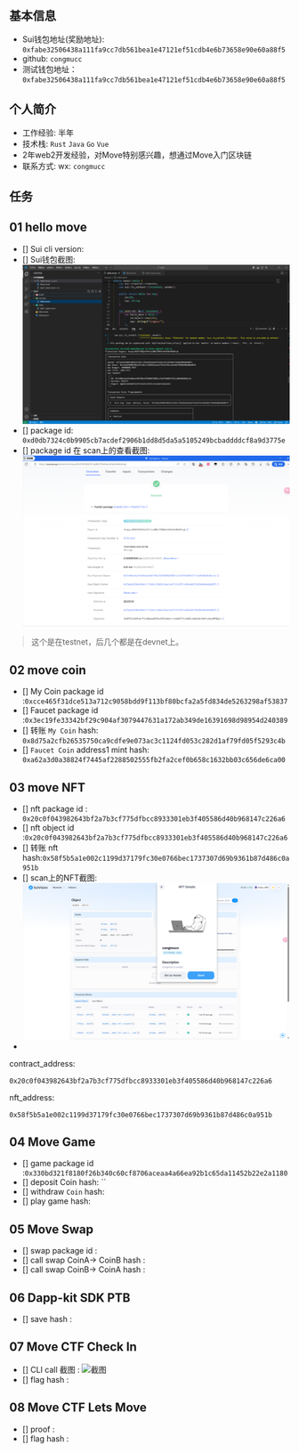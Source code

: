 

## 基本信息
- Sui钱包地址(奖励地址): `0xfabe32506438a111fa9cc7db561bea1e47121ef51cdb4e6b73658e90e60a88f5`
- github: `congmucc`
- 测试钱包地址：`0xfabe32506438a111fa9cc7db561bea1e47121ef51cdb4e6b73658e90e60a88f5`

## 个人简介
- 工作经验: 半年
- 技术栈: `Rust` `Java` `Go` `Vue`
- 2年web2开发经验，对Move特别感兴趣，想通过Move入门区块链
- 联系方式: wx: `congmucc`

## 任务

##   01 hello move
- [] Sui cli version:
- [] Sui钱包截图: ![Sui钱包截图](./images/task1_success.png)
- [] package id: `0xd0db7324c0b9905cb7acdef2906b1dd8d5da5a5105249bcbaddddcf8a9d3775e`
- [] package id 在 scan上的查看截图:![Scan截图](./images/task1.png)
> 这个是在testnet，后几个都是在devnet上。

##   02 move coin
- [] My Coin package id :`0xcce465f31dce513a712c9058bdd9f113bf80bcfa2a5fd834de5263298af53837`
- [] Faucet package id :`0x3ec19fe33342bf29c904af3079447631a172ab349de16391698d98954d240389`
- [] 转账 `My Coin` hash: `0x8d75a2cfb26535750ca9cdfe9e073ac3c1124fd053c282d1af79fd05f5293c4b`
- [] `Faucet Coin` address1 mint hash: `0xa62a3d0a38824f7445af2288502555fb2fa2cef0b658c1632bb03c656de6ca00`

##   03 move NFT
- [] nft package id : `0x20c0f043982643bf2a7b3cf775dfbcc8933301eb3f405586d40b968147c226a6`
- [] nft object id :`0x20c0f043982643bf2a7b3cf775dfbcc8933301eb3f405586d40b968147c226a6`
- [] 转账 nft  hash:`0x58f5b5a1e002c1199d37179fc30e0766bec1737307d69b9361b87d486c0a951b`
- [] scan上的NFT截图:![Scan截图](./images/task3_success.png)
- 
contract_address:
```hash
0x20c0f043982643bf2a7b3cf775dfbcc8933301eb3f405586d40b968147c226a6
```

nft_address:
```hash
0x58f5b5a1e002c1199d37179fc30e0766bec1737307d69b9361b87d486c0a951b
```


##   04 Move Game
- [] game package id :`0x330bd321f8180f26b340c60cf8706aceaa4a66ea92b1c65da11452b22e2a1180`
- [] deposit Coin hash: ``
- [] withdraw `Coin` hash:
- [] play game hash:

##   05 Move Swap
- [] swap package id :
- [] call swap CoinA-> CoinB  hash :
- [] call swap CoinB-> CoinA  hash :

##   06 Dapp-kit SDK PTB
- [] save hash :

##   07 Move CTF Check In
- [] CLI call 截图 : ![截图](./images/你的图片地址)
- [] flag hash :

##   08 Move CTF Lets Move
- [] proof :
- [] flag hash :

